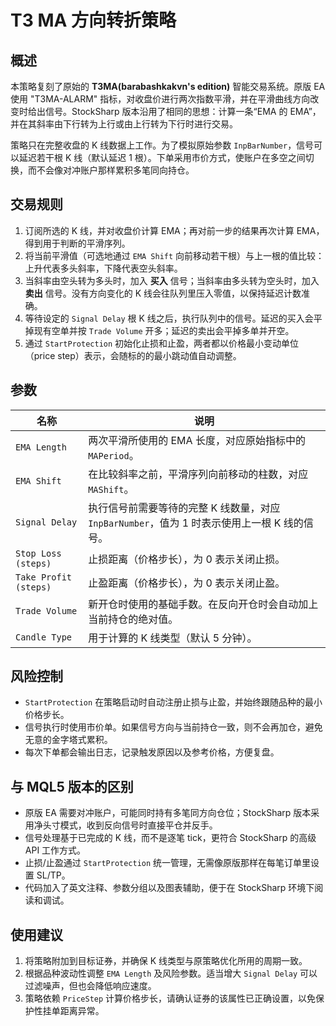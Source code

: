 # T3 MA 方向转折策略

## 概述
本策略复刻了原始的 **T3MA(barabashkakvn's edition)** 智能交易系统。原版 EA 使用 "T3MA-ALARM" 指标，对收盘价进行两次指数平滑，并在平滑曲线方向改变时给出信号。StockSharp 版本沿用了相同的思想：计算一条“EMA 的 EMA”，并在其斜率由下行转为上行或由上行转为下行时进行交易。

策略只在完整收盘的 K 线数据上工作。为了模拟原始参数 `InpBarNumber`，信号可以延迟若干根 K 线（默认延迟 1 根）。下单采用市价方式，使账户在多空之间切换，而不会像对冲账户那样累积多笔同向持仓。

## 交易规则
1. 订阅所选的 K 线，并对收盘价计算 EMA；再对前一步的结果再次计算 EMA，得到用于判断的平滑序列。
2. 将当前平滑值（可选地通过 `EMA Shift` 向前移动若干根）与上一根的值比较：上升代表多头斜率，下降代表空头斜率。
3. 当斜率由空头转为多头时，加入 **买入** 信号；当斜率由多头转为空头时，加入 **卖出** 信号。没有方向变化的 K 线会往队列里压入零值，以保持延迟计数准确。
4. 等待设定的 `Signal Delay` 根 K 线之后，执行队列中的信号。延迟的买入会平掉现有空单并按 `Trade Volume` 开多；延迟的卖出会平掉多单并开空。
5. 通过 `StartProtection` 初始化止损和止盈，两者都以价格最小变动单位（price step）表示，会随标的的最小跳动值自动调整。

## 参数
| 名称 | 说明 |
| --- | --- |
| `EMA Length` | 两次平滑所使用的 EMA 长度，对应原始指标中的 `MAPeriod`。 |
| `EMA Shift` | 在比较斜率之前，平滑序列向前移动的柱数，对应 `MAShift`。 |
| `Signal Delay` | 执行信号前需要等待的完整 K 线数量，对应 `InpBarNumber`，值为 1 时表示使用上一根 K 线的信号。 |
| `Stop Loss (steps)` | 止损距离（价格步长），为 0 表示关闭止损。 |
| `Take Profit (steps)` | 止盈距离（价格步长），为 0 表示关闭止盈。 |
| `Trade Volume` | 新开仓时使用的基础手数。在反向开仓时会自动加上当前持仓的绝对值。 |
| `Candle Type` | 用于计算的 K 线类型（默认 5 分钟）。 |

## 风险控制
* `StartProtection` 在策略启动时自动注册止损与止盈，并始终跟随品种的最小价格步长。
* 信号执行时使用市价单。如果信号方向与当前持仓一致，则不会再加仓，避免无意的金字塔式累积。
* 每次下单都会输出日志，记录触发原因以及参考价格，方便复盘。

## 与 MQL5 版本的区别
* 原版 EA 需要对冲账户，可能同时持有多笔同方向仓位；StockSharp 版本采用净头寸模式，收到反向信号时直接平仓并反手。
* 信号处理基于已完成的 K 线，而不是逐笔 tick，更符合 StockSharp 的高级 API 工作方式。
* 止损/止盈通过 `StartProtection` 统一管理，无需像原版那样在每笔订单里设置 SL/TP。
* 代码加入了英文注释、参数分组以及图表辅助，便于在 StockSharp 环境下阅读和调试。

## 使用建议
1. 将策略附加到目标证券，并确保 K 线类型与原策略优化所用的周期一致。
2. 根据品种波动性调整 `EMA Length` 及风险参数。适当增大 `Signal Delay` 可以过滤噪声，但也会降低响应速度。
3. 策略依赖 `PriceStep` 计算价格步长，请确认证券的该属性已正确设置，以免保护性挂单距离异常。
